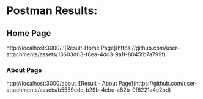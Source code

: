 <h1>Postman Results: </h1> 

<h2>Home Page</h2>
http://localhost:3000/
![Result-Home Page](https://github.com/user-attachments/assets/13603d03-f8ea-4dc3-9a1f-8045fb7a799f)

<h3>About Page</h3>
http://localhost:3000/about
![Result - About Page](https://github.com/user-attachments/assets/b5559cdc-b29b-4ebe-a82b-0f6221a4c2bd)
